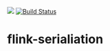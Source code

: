 [![](https://jitpack.io/v/smueller18/flink-serialization.svg)](https://jitpack.io/#smueller18/flink-serialization)
[![Build Status](https://travis-ci.org/smueller18/flink-serialization.svg?branch=master)](https://travis-ci.org/smueller18/flink-serialization)
# flink-serialiation
